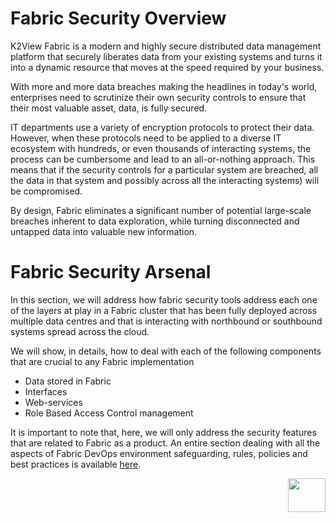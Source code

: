 # **Fabric Security Overview** 



K2View Fabric is a modern and highly secure distributed data management platform that securely liberates data from your existing systems and turns it into a dynamic resource that moves at the speed required by your business.

With more and more data breaches making the headlines in today's world, enterprises need to scrutinize their own security controls to ensure that their most valuable asset, data, is fully secured. 


 IT departments use a variety of encryption protocols to protect their data. However, when these protocols need to be applied to a diverse IT ecosystem with hundreds, or even thousands of interacting systems, the process can be cumbersome and lead to an all-or-nothing approach. This means that if the security controls for a particular system are breached, all the data in that system and possibly across all the interacting systems) will be compromised. 

By design, Fabric eliminates a significant number of potential large-scale breaches inherent to data exploration, while turning disconnected and untapped data into valuable new information.



 # **Fabric Security Arsenal** 

In this section, we will address how fabric security tools address each one of the layers at play in a Fabric cluster that has been fully deployed across multiple data centres and that is interacting with northbound or southbound systems spread across the cloud. 

We will show, in details, how to deal with each of the following components that are crucial to any Fabric implementation 

- Data stored in Fabric
- Interfaces 
- Web-services
- Role Based Access Control management

It is important to note that, here, we will only address the security features that are related to Fabric as a product. An entire section dealing with all the aspects of Fabric DevOps environment safeguarding, rules, policies and best practices is available [here](/articles/99_fabric_infras/devops/01_fabric_security_overview.md).   



[<img align="right" width="60" height="54" src="/articles/images/Next.png">](/articles/26_fabric_security/02_fabric_entities_design.md) 
